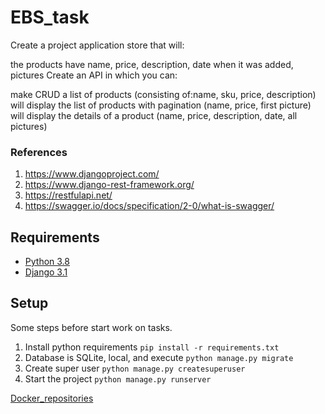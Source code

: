 
# EBS_task

Create a project application store that will:

the products have name, price, description, date when it was added, pictures
Create an API in which you can:

make CRUD a list of products (consisting of:name, sku, price, description)
will display the list of products with pagination (name, price, first picture)
will display the details of a product (name, price, description, date, all pictures)

### References

1. https://www.djangoproject.com/
2. https://www.django-rest-framework.org/
3. https://restfulapi.net/
4. https://swagger.io/docs/specification/2-0/what-is-swagger/

## Requirements
* [Python 3.8](https://docs.python.org/3.8)
* [Django 3.1](https://docs.djangoproject.com/en/3.1)
## Setup

Some steps before start work on tasks.

1. Install python requirements ```pip install -r requirements.txt```
2. Database is SQLite, local, and execute ```python manage.py migrate```
3. Create super user ```python manage.py createsuperuser```
4. Start the project ```python manage.py runserver```

[Docker_repositories](https://hub.docker.com/repository/docker/23oisjd/task)


